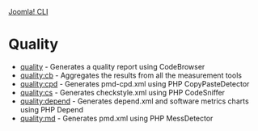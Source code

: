 [Joomla! CLI](../index.md)
# Quality

- [quality](quality.md) - Generates a quality report using CodeBrowser
- [quality:cb](cb.md) - Aggregates the results from all the measurement tools
- [quality:cpd](cpd.md) - Generates pmd-cpd.xml using PHP CopyPasteDetector
- [quality:cs](cs.md) - Generates checkstyle.xml using PHP CodeSniffer
- [quality:depend](depend.md) - Generates depend.xml and software metrics charts using PHP Depend
- [quality:md](md.md) - Generates pmd.xml using PHP MessDetector
